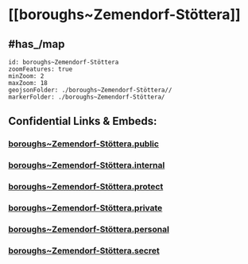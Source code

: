 # [[boroughs~Zemendorf-Stöttera]] 


## #has_/map  



```leaflet
id: boroughs~Zemendorf-Stöttera
zoomFeatures: true 
minZoom: 2 
maxZoom: 18
geojsonFolder: ./boroughs~Zemendorf-Stöttera//
markerFolder: ./boroughs~Zemendorf-Stöttera/
```




## Confidential Links & Embeds: 

### [boroughs~Zemendorf-Stöttera.public](/_public/\Earth\Continent\Europe\Europe~Central\Austria\Austrias_States\Burgenland\counties~BL\Mattersburg\cities~Mattersburg\Zemendorf-Stötteraboroughs~Zemendorf-Stöttera.public.md) 

### [boroughs~Zemendorf-Stöttera.internal](/_internal/\Earth\Continent\Europe\Europe~Central\Austria\Austrias_States\Burgenland\counties~BL\Mattersburg\cities~Mattersburg\Zemendorf-Stötteraboroughs~Zemendorf-Stöttera.internal.md) 

### [boroughs~Zemendorf-Stöttera.protect](/_protect/\Earth\Continent\Europe\Europe~Central\Austria\Austrias_States\Burgenland\counties~BL\Mattersburg\cities~Mattersburg\Zemendorf-Stötteraboroughs~Zemendorf-Stöttera.protect.md) 

### [boroughs~Zemendorf-Stöttera.private](/_private/\Earth\Continent\Europe\Europe~Central\Austria\Austrias_States\Burgenland\counties~BL\Mattersburg\cities~Mattersburg\Zemendorf-Stötteraboroughs~Zemendorf-Stöttera.private.md) 

### [boroughs~Zemendorf-Stöttera.personal](/_personal/\Earth\Continent\Europe\Europe~Central\Austria\Austrias_States\Burgenland\counties~BL\Mattersburg\cities~Mattersburg\Zemendorf-Stötteraboroughs~Zemendorf-Stöttera.personal.md) 

### [boroughs~Zemendorf-Stöttera.secret](/_secret/\Earth\Continent\Europe\Europe~Central\Austria\Austrias_States\Burgenland\counties~BL\Mattersburg\cities~Mattersburg\Zemendorf-Stötteraboroughs~Zemendorf-Stöttera.secret.md)

